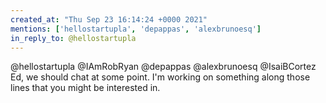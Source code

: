 ```yaml
---
created_at: "Thu Sep 23 16:14:24 +0000 2021"
mentions: ['hellostartupla', 'depappas', 'alexbrunoesq']
in_reply_to: @hellostartupla
---
```


@hellostartupla @IAmRobRyan @depappas @alexbrunoesq @IsaiBCortez Ed, we should chat at some point. I'm working on something along those lines that you might be interested in.